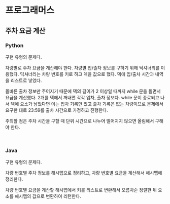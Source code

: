 # 프로그래머스

## 주차 요금 계산

### Python

구현 유형의 문제다.

차량별로 주차 요금을 계산해야 한다. 차량별 입/출차 정보를 구하기 위해 딕셔너리를 이용했다. 딕셔너리는 차량 번호를 키로 하고 덱을 값으로 했다. 덱에 입/출차 시간과 내역을 리스트로 넣었다.

올바른 출차 정보만 주어지기 때문에 덱의 길이가 2 이상일 때까지 while 문을 돌면서 요금을 계산했다. 2개를 덱에서 꺼내면 각각 입차, 출차 정보다. while 문이 종료되고 나서 덱에 요소가 남았다면 이는 입차 기록만 있고 출차 기록은 없는 차량이므로 문제에서 요구한 대로 23:59를 출차 시간으로 가정하고 진행한다.

주의할 점은 주차 시간을 구할 때 단위 시간으로 나누어 떨어지지 않으면 올림해서 구해야 한다.

<br>

### Java

구현 유형의 문제다.

차량 번호별 주차 정보를 해시맵으로 정리하고, 차량 번호별 요금을 계산해서 해시맵에 정리한다. 

차량 번호별 요금을 계산할 해시맵에서 키를 리스트로 변환해서 오름차순 정렬한 뒤 요소를 해시맵의 값으로 변환하여 리턴한다.





